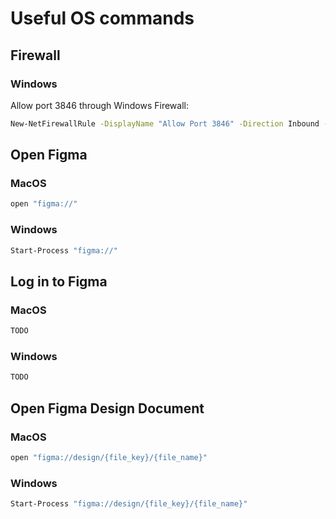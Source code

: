 
# Useful OS commands

## Firewall

### Windows

Allow port 3846 through Windows Firewall:

```sh
New-NetFirewallRule -DisplayName "Allow Port 3846" -Direction Inbound -Protocol TCP -LocalPort 3846 -Action Allow -Profile Any
```

## Open Figma

### MacOS

```sh
open "figma://"
```

### Windows

```sh
Start-Process "figma://"
```

## Log in to Figma

### MacOS

```sh
TODO
```

### Windows

```sh
TODO
```

## Open Figma Design Document

### MacOS

```sh
open "figma://design/{file_key}/{file_name}"
```

### Windows

```sh
Start-Process "figma://design/{file_key}/{file_name}"
```
